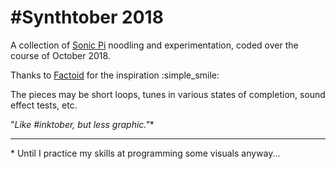 # #Synthtober 2018

A collection of [Sonic Pi](https://sonic-pi.net) noodling and experimentation, coded over the course of October 2018.

Thanks to [Factoid](https://github.com/Factoid) for the inspiration :simple_smile:

The pieces may be short loops, tunes in various states of completion, sound effect tests, etc.

"*Like #inktober, but less graphic."*\*
___
\* Until I practice my skills at programming some visuals anyway...
